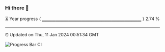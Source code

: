### Hi there 👋

⏳ Year progress { ▁▁▁▁▁▁▁▁▁▁▁▁▁▁▁▁▁▁▁▁▁▁▁▁▁▁▁▁▁▁ } 2.74 %

---

⏰ Updated on Thu, 11 Jan 2024 00:51:34 GMT

![Progress Bar CI](https://github.com/liununu/liununu/workflows/Progress%20Bar%20CI/badge.svg)
